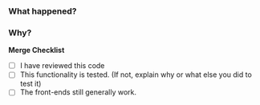 ### What happened?
<!-- Explain your change, and any non-intutive aspects of it -->

### Why?
<!-- What's the real reason behind this change? -->

**Merge Checklist**
- [ ] I have reviewed this code
- [ ] This functionality is tested. (If not, explain why or what else you did to test it)
- [ ] The front-ends still generally work.
